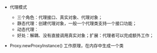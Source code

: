 - 代理模式
  - 三个角色：代理接口、真实对象、代理对象；
  - 静态代理：创建代理对象，一般一个代理类支持一个接口功能；
  - 动态代理：
  - 好处：解耦、没有直接调用真实对象；扩展：代理者可以完成额外工作；
 
 - Proxy.newProxyInstance() 工作原理，在内存中生成一个类
 ```

 ```